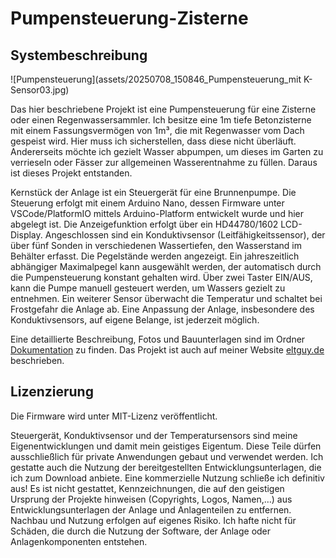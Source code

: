 # Pumpensteuerung-Zisterne

## Systembeschreibung

![Pumpensteuerung](assets/20250708_150846_Pumpensteuerung_mit K-Sensor03.jpg)

Das hier beschriebene Projekt ist eine Pumpensteuerung für eine Zisterne oder einen Regenwassersammler. Ich besitze eine 1m tiefe Betonzisterne mit einem Fassungsvermögen von 1m³, die mit Regenwasser vom Dach gespeist wird. Hier muss ich sicherstellen, dass diese nicht überläuft. Andererseits möchte ich gezielt Wasser abpumpen, um dieses im Garten zu verrieseln oder Fässer zur allgemeinen Wasserentnahme zu füllen. Daraus ist dieses Projekt entstanden.

Kernstück der Anlage ist ein Steuergerät für eine Brunnenpumpe. Die Steuerung erfolgt mit einem Arduino Nano, dessen Firmware unter VSCode/PlatformIO mittels Arduino-Platform entwickelt wurde und hier abgelegt ist. Die Anzeigefunktion erfolgt über ein HD44780/1602 LCD-Display. Angeschlossen sind ein Konduktivsensor (Leitfähigkeitssensor), der über fünf Sonden in verschiedenen Wassertiefen, den Wasserstand im Behälter erfasst. Die Pegelstände werden angezeigt. Ein jahreszeitlich abhängiger Maximalpegel kann ausgewählt werden, der automatisch durch die Pumpensteuerung konstant gehalten wird. Über zwei Taster EIN/AUS, kann die Pumpe manuell gesteuert werden, um  Wassers gezielt zu entnehmen.
Ein weiterer Sensor überwacht die Temperatur und schaltet bei Frostgefahr die Anlage ab.
Eine Anpassung der Anlage, insbesondere des Konduktivsensors, auf eigene Belange, ist jederzeit möglich.

Eine detaillierte Beschreibung, Fotos und Bauunterlagen sind im Ordner [Dokumentation](Dokumentation) zu finden.
Das Projekt ist auch auf meiner Website [eltguy.de](https://eltguy.de) beschrieben.

## Lizenzierung

Die Firmware wird unter MIT-Lizenz veröffentlicht.

Steuergerät, Konduktivsensor und der Temperatursensors sind meine  Eigenentwicklungen und damit mein geistiges Eigentum. Diese Teile dürfen ausschließlich für private Anwendungen gebaut und verwendet werden. Ich gestatte auch die Nutzung der bereitgestellten Entwicklungsunterlagen, die ich zum Download anbiete. Eine kommerzielle Nutzung schließe ich definitiv aus!
Es ist nicht gestattet, Kennzeichnungen, die auf den geistigen Ursprung der Projekte hinweisen (Copyrights, Logos, Namen,…) aus Entwicklungsunterlagen der Anlage und Anlagenteilen zu entfernen.
Nachbau und Nutzung erfolgen auf eigenes Risiko. Ich hafte nicht für Schäden, die durch die Nutzung der Software, der Anlage oder Anlagenkomponenten entstehen.

